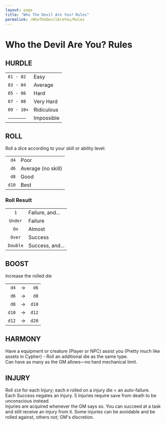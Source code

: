 ```yaml
---
layout: page
title: "Who The Devil Are You? Rules"
permalink: /WhoTheDevilAreYou/Rules
---
```


# Who the Devil Are You? Rules

## HURDLE

|            |            |
| :--------- | :--------- |
| `01 - 02 ` | Easy       |
| `03 - 04 ` | Average    |
| `05 - 06 ` | Hard       |
| `07 - 08 ` | Very Hard  | 
| `09 - 10+` | Ridiculous | 
| `——————— ` | Impossible |  


## ROLL

Roll a dice according to your skill or ability level:

|        |                    |
| -----: | :----------------- |
|  `d4`  | Poor               |
|  `d6`  | Average (no skill) |
|  `d8`  | Good               |
| `d10`  | Best               |


### Roll Result

|          |                 |
| :------: | :-------------- |
|   `1`    | Failure, and... | 
|  `Under` | Failure         |
|   `On`   | Almost          |
|  `Over`  | Success         |
| `Double` | Success, and... |


## BOOST

Increase the rolled die

|       |    |       |
| ----: | -- | ----: |
|  `d4` | -> |  `d6` |
|  `d6` | -> |  `d8` |
|  `d8` | -> | `d10` | 
| `d10` | -> | `d12` | 
| `d12` | -> | `d20` |


## HARMONY

Have a equipment or creature (Player or NPC) assist you (Pretty much like assets in Cypher) - Roll an additional die as the same type.  
Can have as many as the GM allows—no hard mechanical limit.


## INJURY

Roll `d10` for each Injury; each `0` rolled on a injury die = an auto-failure.  
Each Success negates an Injury. 5 Injuries require save from death to be unconscious instead.  
Injuries are acquired whenever the GM says so. You can succeed at a task and still receive an injury from it. Some injuries can be avoidable and be rolled against, others not; GM's discretion.
